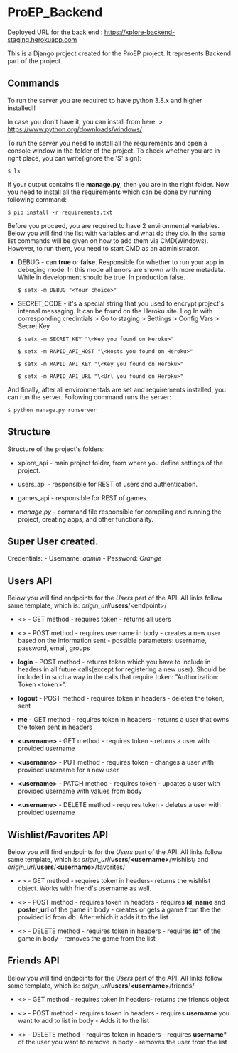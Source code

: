ProEP_Backend
=============

Deployed URL for the back end : https://xplore-backend-staging.herokuapp.com

This is a Django project created for the ProEP project. It represents Backend
part of the project.

Commands
--------

To run the server you are required to have python 3.8.x and higher installed!!

In case you don't have it, you can install from here: \>
https://www.python.org/downloads/windows/

To run the server you need to install all the requirements and open a console window in the folder of the
project. To check whether you are in right place, you can write(ignore the '\$'
sign):

~~~~~~~~~~~~~~~~~~~~~~~~~~~~~~~~~~~~~~~~~~~~~~~~~~~~~~~~~~~~~~~~~~~~~~~~~~~~~~~~
$ ls
~~~~~~~~~~~~~~~~~~~~~~~~~~~~~~~~~~~~~~~~~~~~~~~~~~~~~~~~~~~~~~~~~~~~~~~~~~~~~~~~

If your output contains file **manage.py**, then you are in the right folder.
Now you need to install all the requirements which can be done by running following command:

~~~~~~~~~~~~~~~~~~~~~~~~~~~~~~~~~~~~~~~~~~~~~~~~~~~~~~~~~~~~~~~~~~~~~~~~~~~~~~~~
$ pip install -r requirements.txt
~~~~~~~~~~~~~~~~~~~~~~~~~~~~~~~~~~~~~~~~~~~~~~~~~~~~~~~~~~~~~~~~~~~~~~~~~~~~~~~~

Before you proceed, you are required to have 2 environmental variables. 
Below you will find the list with variables and what do they do. 
In the same list commands will be given on how to add them via CMD(Windows). 
However, to run them, you need to start CMD as an administrator.

-   DEBUG - can **true** or **false**. Responsible for whether to run your app in debuging mode. 
    In this mode all errors are shown with more metadata. While in development should be true. In production false.
    ~~~~~~~~~~~~~~~~~~~~~~~~~~~~~~~~~~~~~~~~~~~~~~~~~~~~~~~~~~~~~~~~~~~~~~~~~~~~
    $ setx -m DEBUG "<Your choice>"
    ~~~~~~~~~~~~~~~~~~~~~~~~~~~~~~~~~~~~~~~~~~~~~~~~~~~~~~~~~~~~~~~~~~~~~~~~~~~~
-   SECRET_CODE - it's a special string that you used to encrypt project's internal messaging.
    It can be found on the Heroku site. 
    Log In with corresponding credintials > Go to staging > Settings > Config Vars > Secret Key

    ~~~~~~~~~~~~~~~~~~~~~~~~~~~~~~~~~~~~~~~~~~~~~~~~~~~~~~~~~~~~~~~~~~~~~~~~~~~
    $ setx -m SECRET_KEY "\<Key you found on Heroku>"

    $ setx -m RAPID_API_HOST "\<Hosts you found on Heroku>"

    $ setx -m RAPID_API_KEY "\<Key you found on Heroku>"

    $ setx -m RAPID_API_URL "\<Url you found on Heroku>"
    ~~~~~~~~~~~~~~~~~~~~~~~~~~~~~~~~~~~~~~~~~~~~~~~~~~~~~~~~~~~~~~~~~~~~~~~~~~~

And finally, after all environmentals are set and requirements installed, you can run the server.
Following command runs the server:

~~~~~~~~~~~~~~~~~~~~~~~~~~~~~~~~~~~~~~~~~~~~~~~~~~~~~~~~~~~~~~~~~~~~~~~~~~~~~~~~
$ python manage.py runserver
~~~~~~~~~~~~~~~~~~~~~~~~~~~~~~~~~~~~~~~~~~~~~~~~~~~~~~~~~~~~~~~~~~~~~~~~~~~~~~~~

Structure
---------

Structure of the project's folders:

-   xplore_api - main project folder, from where you define settings of the project.

-   users_api - responsible for REST of users and authentication.

-   games_api - responsible for REST of games.

-   *manage*.*py* - command file responsible for compiling and running the
    project, creating apps, and other functionality.

Super User created.
-------------------

Credentials: - Username: *admin* - Password: *Orange*

Users API
----------

Below you will find endpoints for the *Users* part of the API. All links follow same template, which is: *origin_url*/**users**/\<endpoint\>/ 

- <> - GET method - requires token - returns all users

- <> - POST method - requires username in body - creates a new user based on the information sent - possible parameters: username, password, email, groups

- **login** - POST method - returns token which you have to include in headers in all future calls(except for registering a new user). Should be included in such a way in the calls that require token: "Authorization: Token \<token\>".

- **logout** - POST method - requires token in headers - deletes the token, sent

- **me** - GET method - requires token in headers - returns a user that owns the token sent in headers

- **\<username\>** - GET method - requires token - returns a user with provided username

- **\<username\>** - PUT method - requires token - changes a user with provided username for a new user

- **\<username\>** - PATCH method - requires token - updates a user with provided username with values from body

- **\<username\>** - DELETE method - requires token - deletes a user with provided username

Wishlist/Favorites API
----------

Below you will find endpoints for the *Users* part of the API. All links follow same template, which is: *origin_url*/**users**/**\<username\>**/wishlist/ and  *origin_url*/**users**/**\<username\>**/favorites/

- <> - GET method - requires token in headers- returns the wishlist object. Works with friend's username as well. 

- <> - POST method - requires token in headers - requires **id**, **name** and **poster_url** of the game in body - creates or gets a game from the the provided id from db. After which it adds it to the list 

- <> - DELETE method - requires token in headers - requires **id*** of the game in body - removes the game from the list

Friends API
----------

Below you will find endpoints for the *Users* part of the API. All links follow same template, which is: *origin_url*/**users**/**\<username\>**/friends/

- <> - GET method - requires token in headers- returns the friends object

- <> - POST method - requires token in headers - requires **username** you want to add to list in body - Adds it to the list 

- <> - DELETE method - requires token in headers - requires **username*** of the user you want to remove in body - removes the user from the list
